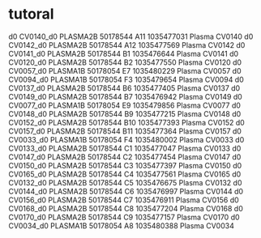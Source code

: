 # tutoral


d0	CV0140_d0	PLASMA2B	50178544	A11	1035477031	Plasma	CV0140
d0	CV0142_d0	PLASMA2B	50178544	A12	1035477569	Plasma	CV0142
d0	CV0141_d0	PLASMA2B	50178544	B1	1035476644	Plasma	CV0141
d0	CV0120_d0	PLASMA2B	50178544	B2	1035477550	Plasma	CV0120
d0	CV0057_d0	PLASMA1B	50178054	E7	1035480229	Plasma	CV0057
d0	CV0094_d0	PLASMA1B	50178054	F3	1035479654	Plasma	CV0094
d0	CV0137_d0	PLASMA2B	50178544	B6	1035477405	Plasma	CV0137
d0	CV0149_d0	PLASMA2B	50178544	B7	1035476942	Plasma	CV0149
d0	CV0077_d0	PLASMA1B	50178054	E9	1035479856	Plasma	CV0077
d0	CV0148_d0	PLASMA2B	50178544	B9	1035477215	Plasma	CV0148
d0	CV0152_d0	PLASMA2B	50178544	B10	1035477393	Plasma	CV0152
d0	CV0157_d0	PLASMA2B	50178544	B11	1035477364	Plasma	CV0157
d0	CV0033_d0	PLASMA1B	50178054	F4	1035480002	Plasma	CV0033
d0	CV0133_d0	PLASMA2B	50178544	C1	1035477047	Plasma	CV0133
d0	CV0147_d0	PLASMA2B	50178544	C2	1035477454	Plasma	CV0147
d0	CV0150_d0	PLASMA2B	50178544	C3	1035477397	Plasma	CV0150
d0	CV0165_d0	PLASMA2B	50178544	C4	1035477561	Plasma	CV0165
d0	CV0132_d0	PLASMA2B	50178544	C5	1035476675	Plasma	CV0132
d0	CV0144_d0	PLASMA2B	50178544	C6	1035476997	Plasma	CV0144
d0	CV0156_d0	PLASMA2B	50178544	C7	1035476911	Plasma	CV0156
d0	CV0168_d0	PLASMA2B	50178544	C8	1035477204	Plasma	CV0168
d0	CV0170_d0	PLASMA2B	50178544	C9	1035477157	Plasma	CV0170
d0	CV0034_d0	PLASMA1B	50178054	A8	1035480388	Plasma	CV0034

